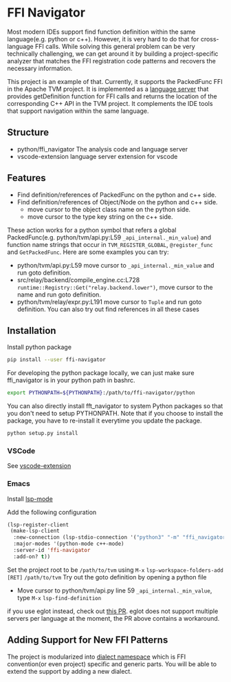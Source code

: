 # FFI Navigator

Most modern IDEs support find function definition within the same language(e.g. python or c++). However, it is very hard to do that for cross-language FFI calls. While solving this general problem can be very technically challenging, we can get around it by building a project-specific analyzer that matches the FFI registration code patterns and recovers the necessary information.

This project is an example of that. Currently, it supports the PackedFunc FFI in the Apache TVM project. It is implemented as a [language server](https://microsoft.github.io/language-server-protocol/) that provides getDefinition function for FFI calls and returns the location of the corresponding C++ API in the TVM project. It complements the IDE tools that support navigation within the same language.

## Structure

- python/ffi_navigator The analysis code and language server
- vscode-extension language server extension for vscode

## Features

- Find definition/references of PackedFunc on the python and c++ side.
- Find definition/references of Object/Node on the python and c++ side.
  - move cursor to the object class name on the python side.
  - move cursor to the type key string on the c++ side.

These action works for a python symbol that refers a global PackedFunc(e.g. python/tvm/api.py:L59 `_api_internal._min_value`)
and function name strings that occur in `TVM_REGISTER_GLOBAL`, `@register_func` and `GetPackedFunc`.
Here are some examples you can try:

- python/tvm/api.py:L59 move cursor to `_api_internal._min_value` and run goto definition.
- src/relay/backend/compile_engine.cc:L728 `runtime::Registry::Get("relay.backend.lower")`,
  move cursor to the name and run goto definition.
- python/tvm/relay/expr.py:L191 move cursor to `Tuple` and run goto definition.
You can also try out find references in all these cases

## Installation

Install python package
```bash
pip install --user ffi-navigator
```

For developing the python package locally, we can just make sure ffi_navigator is in your python path in bashrc.
```bash
export PYTHONPATH=${PYTHONPATH}:/path/to/ffi-navigator/python
```
You can also directly install fft_navigator to system Python packages so that you don't need to setup PYTHONPATH.
Note that if you choose to install the package, you have to re-install it everytime you update the package.
```bash
python setup.py install
```

### VSCode

See [vscode-extension](vscode-extension)

### Emacs

Install [lsp-mode](https://github.com/emacs-lsp/lsp-mode)

Add the following configuration
```el
(lsp-register-client
 (make-lsp-client
  :new-connection (lsp-stdio-connection '("python3" "-m" "ffi_navigator.langserver"))
  :major-modes '(python-mode c++-mode)
  :server-id 'ffi-navigator
  :add-on? t))
```

Set the project root to be ```/path/to/tvm``` using `M-x` `lsp-workspace-folders-add` `[RET]` `/path/to/tvm`
Try out the goto definition by opening a python file

- Move cursor to python/tvm/api.py line 59 `_api_internal._min_value`, type `M-x` `lsp-find-definition`

if you use eglot instead, check out [this PR](https://github.com/tqchen/ffi-navigator/pull/1).
eglot does not support multiple servers per language at the moment, the PR above contains a workaround.

## Adding Support for New FFI Patterns

The project is modularized into [dialect namespace](python/ffi_navigator/dialect) which is
FFI convention(or even project) specific and generic parts.
You will be able to extend the support by adding a new dialect.
